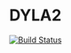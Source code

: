 # DYLA2

[![Build Status](https://travis-ci.org/listx/dyla2.svg?branch=master)](https://travis-ci.org/listx/dyla2)
